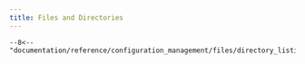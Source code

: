```yaml
---
title: Files and Directories
---
```

<!---
Document the current project directories.

File name: docs/configuration_management/files_and_directories.md
--->

```shell title="directory_listing.txt"
--8<-- "documentation/reference/configuration_management/files/directory_listing.txt"
```